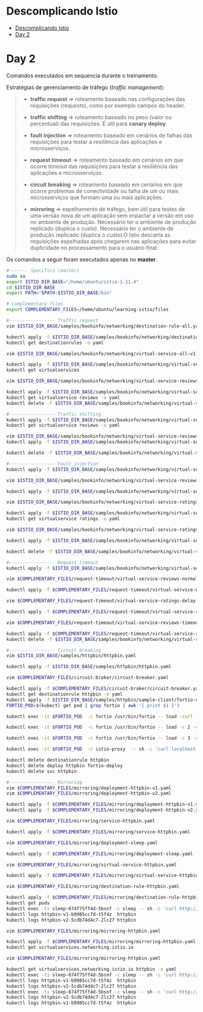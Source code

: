 # Descomplicando Istio

<!-- TOC -->

- [Descomplicando Istio](#descomplicando-istio)
- [Day 2](#day-2)

<!-- TOC -->


# Day 2

Comandos executados em sequencia durante o treinamento.

Estratégias de gerenciamento de tráfego (*traffic management*):

> * **traffic request** => roteamento baseado nas configurações das requisições (requests), como por exemplo campos do header.
> 
> * **traffic shifting** => roteamento baseado no peso (valor ou percentual) das requisições. É útil para **canary deploy**.
> 
> * **fault injection** => roteamento baseado em cenários de falhas das requisições para testar a resiliência das aplicações e microsserviços.
> 
> * **request timeout** => roteamento baseado em cenários em que ocorre timeout das requisições para testar a resiliência das aplicações e microsserviços.
> 
> * **circuit breaking** => roteamento baseado em cenários em que ocorre problemas de conectividade ou falha de um ou mais microsserviços que formam uma ou mais aplicações.
> 
> * **mirroring** => espelhamento de tráfego, bem útil para testes de uma versão nova de um aplicação sem impactar a versão em uso no ambiente de produção. Necessário ter o ambiente de produção replicado (duplica o custo). Necessário ter o ambiente de produção replicado (duplica o custo).O Istio descarta as requisições espelhadas após chegarem nas aplicações para evitar duplicidade no processamento para o usuário final.


Os comandos a seguir foram executados apenas no **master**.

```bash
#------- Specifics (master)
sudo su
export ISTIO_DIR_BASE="/home/ubuntu/istio-1.11.4"
cd $ISTIO_DIR_BASE
export PATH="$PATH:$ISTIO_DIR_BASE/bin"

# Complementary files
export COMPLEMENTARY_FILES=/home/ubuntu/learning-istio/files

#----------------- Traffic request
vim $ISTIO_DIR_BASE/samples/bookinfo/networking/destination-rule-all.yaml

kubectl apply -f $ISTIO_DIR_BASE/samples/bookinfo/networking/destination-rule-all.yaml
kubectl get destinationrules -o yaml

vim $ISTIO_DIR_BASE/samples/bookinfo/networking/virtual-service-all-v1.yaml

kubectl apply -f $ISTIO_DIR_BASE/samples/bookinfo/networking/virtual-service-all-v1.yaml
kubectl get virtualservices

vim $ISTIO_DIR_BASE/samples/bookinfo/networking/virtual-service-reviews-test-v2.yaml

kubectl apply -f $ISTIO_DIR_BASE/samples/bookinfo/networking/virtual-service-reviews-test-v2.yaml
kubectl get virtualservice reviews -o yaml
kubectl delete -f $ISTIO_DIR_BASE/samples/bookinfo/networking/virtual-service-all-v1.yaml

#----------------- Traffic shifting
kubectl apply -f $ISTIO_DIR_BASE/samples/bookinfo/networking/virtual-service-all-v1.yaml
kubectl get virtualservice reviews -o yaml

vim $ISTIO_DIR_BASE/samples/bookinfo/networking/virtual-service-reviews-50-v3.yaml
kubectl apply -f $ISTIO_DIR_BASE/samples/bookinfo/networking/virtual-service-reviews-50-v3.yaml

kubectl delete -f $ISTIO_DIR_BASE/samples/bookinfo/networking/virtual-service-all-v1.yaml

#----------------- Fault injection
kubectl apply -f $ISTIO_DIR_BASE/samples/bookinfo/networking/virtual-service-all-v1.yaml

vim $ISTIO_DIR_BASE/samples/bookinfo/networking/virtual-service-reviews-test-v2.yaml

kubectl apply -f $ISTIO_DIR_BASE/samples/bookinfo/networking/virtual-service-reviews-test-v2.yaml

vim $ISTIO_DIR_BASE/samples/bookinfo/networking/virtual-service-ratings-test-delay.yaml

kubectl apply -f $ISTIO_DIR_BASE/samples/bookinfo/networking/virtual-service-ratings-test-delay.yaml 
kubectl get virtualservice ratings -o yaml

vim $ISTIO_DIR_BASE/samples/bookinfo/networking/virtual-service-ratings-test-abort.yaml

kubectl apply -f $ISTIO_DIR_BASE/samples/bookinfo/networking/virtual-service-ratings-test-abort.yaml

kubectl delete -f $ISTIO_DIR_BASE/samples/bookinfo/networking/virtual-service-all-v1.yaml

#----------------- Request timeout
kubectl apply -f $ISTIO_DIR_BASE/samples/bookinfo/networking/virtual-service-all-v1.yaml

vim $COMPLEMENTARY_FILES/request-timeout/virtual-service-reviews-normal.yaml

kubectl apply -f $COMPLEMENTARY_FILES/request-timeout/virtual-service-normal.yaml

vim $COMPLEMENTARY_FILES/request-timeout/virtual-service-ratings-delay.yaml

kubectl apply -f $COMPLEMENTARY_FILES/request-timeout/virtual-service-ratings-delay.yaml

vim $COMPLEMENTARY_FILES/request-timeout/virtual-service-reviews-timeout.yaml

kubectl apply -f $COMPLEMENTARY_FILES/request-timeout/virtual-service-reviews-timeout.yaml
kubectl delete -f $ISTIO_DIR_BASE/samples/bookinfo/networking/virtual-service-all-v1.yaml

#----------------- Circuit breaking
vim $ISTIO_DIR_BASE/samples/httpbin/httpbin.yaml

kubectl apply -f $ISTIO_DIR_BASE/samples/httpbin/httpbin.yaml

vim $COMPLEMENTARY_FILES/circuit-braker/circuit-breaker.yaml

kubectl apply -f $COMPLEMENTARY_FILES/circuit-braker/circuit-breaker.yaml
kubectl get destinationrule httpbin -o yaml
kubectl apply -f $ISTIO_DIR_BASE/samples/httpbin/sample-client/fortio-deploy.yaml
FORTIO_POD=$(kubectl get pod | grep fortio | awk '{ print $1 }')

kubectl exec -it $FORTIO_POD  -c fortio /usr/bin/fortio -- load -curl  http://httpbin:8000/get

kubectl exec -it $FORTIO_POD  -c fortio /usr/bin/fortio -- load -c 2 -qps 0 -n 20 -loglevel Warning http://httpbin:8000/get

kubectl exec -it $FORTIO_POD  -c fortio /usr/bin/fortio -- load -c 3 -qps 0 -n 30 -loglevel Warning http://httpbin:8000/get

kubectl exec -it $FORTIO_POD  -c istio-proxy  -- sh -c 'curl localhost:15000/stats' | grep httpbin | grep pending

kubectl delete destinationrule httpbin
kubectl delete deploy httpbin fortio-deploy
kubectl delete svc httpbin

#----------------- Mirroring
vim $COMPLEMENTARY_FILES/mirroring/deployment-httpbin-v1.yaml
vim $COMPLEMENTARY_FILES/mirroring/deployment-httpbin-v2.yaml

kubectl apply -f $COMPLEMENTARY_FILES/mirroring/deployment-httpbin-v1.yaml
kubectl apply -f $COMPLEMENTARY_FILES/mirroring/deployment-httpbin-v2.yaml

vim $COMPLEMENTARY_FILES/mirroring/service-httpbin.yaml

kubectl apply -f $COMPLEMENTARY_FILES/mirroring/service-httpbin.yaml

vim $COMPLEMENTARY_FILES/mirroring/deployment-sleep.yaml

kubectl apply -f $COMPLEMENTARY_FILES/mirroring/deployment-sleep.yaml

vim $COMPLEMENTARY_FILES/mirroring/virtual-service-httpbin.yaml

kubectl apply -f $COMPLEMENTARY_FILES/mirroring/virtual-service-httpbin.yaml

vim $COMPLEMENTARY_FILES/mirroring/destination-rule-httpbin.yaml

kubectl apply -f $COMPLEMENTARY_FILES/mirroring/destination-rule-httpbin.yaml
kubectl get pods
kubectl exec -ti sleep-674f75ff4d-5bsnf -c sleep -- sh -c 'curl http://httpbin:8000/headers'
kubectl logs httpbin-v1-b9985cc7d-t5f4z  httpbin
kubectl logs httpbin-v2-5cdb74d4c7-2lc27 httpbin

vim $COMPLEMENTARY_FILES/mirroring/mirroring-httpbin.yaml

kubectl apply -f $COMPLEMENTARY_FILES/mirroring/mirroring-httpbin.yaml
kubectl get virtualservices.networking.istio.io

vim $COMPLEMENTARY_FILES/mirroring/mirroring-httpbin.yaml

kubectl get virtualservices.networking.istio.io httpbin -o yaml
kubectl exec -ti sleep-674f75ff4d-5bsnf -c sleep -- sh -c 'curl http://httpbin:8000/headers'
kubectl logs httpbin-v1-b9985cc7d-t5f4z  httpbin
kubectl logs httpbin-v2-5cdb74d4c7-2lc27 httpbin
kubectl exec -ti sleep-674f75ff4d-5bsnf -c sleep -- sh -c 'curl http://httpbin:8000/headers'
kubectl logs httpbin-v2-5cdb74d4c7-2lc27 httpbin
kubectl logs httpbin-v1-b9985cc7d-t5f4z  httpbin
```